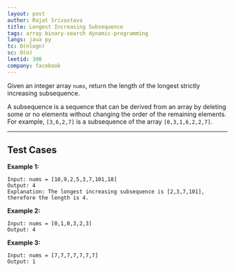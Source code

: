 ```yaml
---
layout: post
author: Rajat Srivastava
title: Longest Increasing Subsequence
tags: array binary-search dynamic-programming
langs: java py
tc: O(nlogn)
sc: O(n)
leetid: 300
company: facebook
---
```


Given an integer array `nums`, return the length of the longest strictly increasing subsequence.

A subsequence is a sequence that can be derived from an array by deleting some or no elements without changing the order of the remaining elements. 
For example, `[3,6,2,7]` is a subsequence of the array `[0,3,1,6,2,2,7]`.

---

## Test Cases

**Example 1:** 
```
Input: nums = [10,9,2,5,3,7,101,18]
Output: 4
Explanation: The longest increasing subsequence is [2,3,7,101], therefore the length is 4.
```

**Example 2:** 
```
Input: nums = [0,1,0,3,2,3]
Output: 4
```

**Example 3:**
```
Input: nums = [7,7,7,7,7,7,7]
Output: 1
```